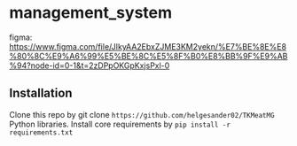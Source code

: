 # management_system

figma: https://www.figma.com/file/JIkyAA2EbxZJME3KM2yekn/%E7%BE%8E%E8%80%8C%E9%A6%99%E5%BE%8C%E5%8F%B0%E8%BB%9F%E9%AB%94?node-id=0-1&t=2zDPpOKGpKxjsPxl-0

## Installation
Clone this repo by git clone `https://github.com/helgesander02/TKMeatMG`<br />
Python libraries. Install core requirements by `pip install -r requirements.txt`
